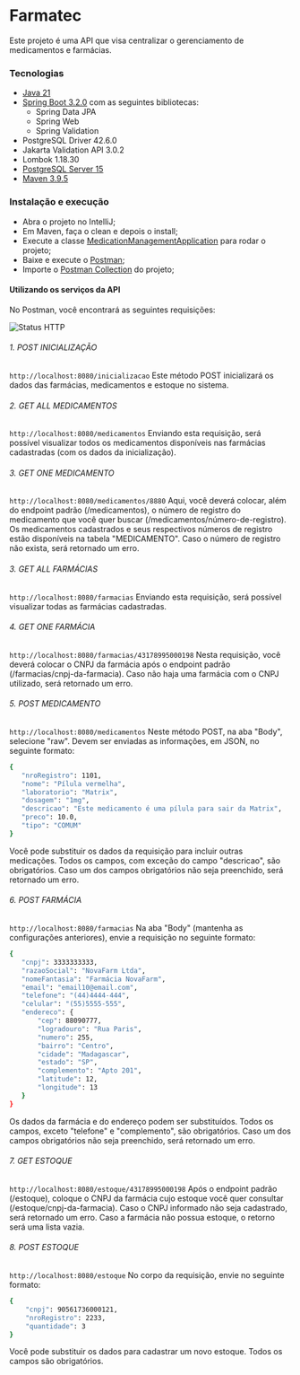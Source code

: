 # Farmatec

Este projeto é uma API que visa centralizar o gerenciamento de medicamentos e farmácias.

### Tecnologias

- [Java 21](https://www.java.com/)
- [Spring Boot 3.2.0](https://spring.io/projects/spring-boot) com as seguintes bibliotecas:
  - Spring Data JPA
  - Spring Web
  - Spring Validation
- PostgreSQL Driver 42.6.0
- Jakarta Validation API 3.0.2
- Lombok 1.18.30
- [PostgreSQL Server 15](https://www.postgresql.org)
- [Maven 3.9.5](https://maven.apache.org)

### Instalação e execução

- Abra o projeto no IntelliJ;
- Em Maven, faça o clean e depois o install;
- Execute a classe [MedicationManagementApplication](./src/main/java/caetano/maria/medicationmanagement/MedicationManagementApplication.java) para rodar o projeto;
- Baixe e execute o [Postman](https://www.postman.com);
- Importe o [Postman Collection](https://github.com/mavicaetano/medication-management-backend/blob/feature/readme/src/main/resources/medication-management-backend.postman_collection.json) do projeto;

#### Utilizando os serviços da API

No Postman, você encontrará as seguintes requisições:

![Status HTTP](https://www.flickr.com/photos/198458787@N05/53393476201/in/dateposted-public/)

###### 1. POST INICIALIZAÇÃO
`http://localhost:8080/inicializacao`
Este método POST inicializará os dados das farmácias, medicamentos e estoque no sistema.

###### 2. GET ALL MEDICAMENTOS
`http://localhost:8080/medicamentos`
Enviando esta requisição, será possível visualizar todos os medicamentos disponíveis nas farmácias cadastradas (com os dados da inicialização).

###### 3. GET ONE MEDICAMENTO
`http://localhost:8080/medicamentos/8880`
Aqui, você deverá colocar, além do endpoint padrão (/medicamentos), o número de registro do medicamento que você quer buscar (/medicamentos/número-de-registro). Os medicamentos cadastrados e seus respectivos números de registro estão disponíveis na tabela "MEDICAMENTO". Caso o número de registro não exista, será retornado um erro.

###### 3. GET ALL FARMÁCIAS
`http://localhost:8080/farmacias`
Enviando esta requisição, será possível visualizar todas as farmácias cadastradas.

###### 4. GET ONE FARMÁCIA
`http://localhost:8080/farmacias/43178995000198`
Nesta requisição, você deverá colocar o CNPJ da farmácia após o endpoint padrão (/farmacias/cnpj-da-farmacia). Caso não haja uma farmácia com o CNPJ utilizado, será retornado um erro.

###### 5. POST MEDICAMENTO
`http://localhost:8080/medicamentos`
Neste método POST, na aba "Body", selecione "raw". Devem ser enviadas as informações, em JSON, no seguinte formato:
```sh
{
   "nroRegistro": 1101,
   "nome": "Pílula vermelha",
   "laboratorio": "Matrix",
   "dosagem": "1mg",
   "descricao": "Este medicamento é uma pílula para sair da Matrix",
   "preco": 10.0,
   "tipo": "COMUM"
}
```
Você pode substituir os dados da requisição para incluir outras medicações. Todos os campos, com exceção do campo "descricao", são obrigatórios. Caso um dos campos obrigatórios não seja preenchido, será retornado um erro.

###### 6. POST FARMÁCIA
`http://localhost:8080/farmacias`
Na aba "Body" (mantenha as configurações anteriores), envie a requisição no seguinte formato:
```sh
{
   "cnpj": 3333333333,
   "razaoSocial": "NovaFarm Ltda",
   "nomeFantasia": "Farmácia NovaFarm",
   "email": "email10@email.com",
   "telefone": "(44)4444-444",
   "celular": "(55)5555-555",
   "endereco": {
       "cep": 88090777,
       "logradouro": "Rua Paris",
       "numero": 255,
       "bairro": "Centro",
       "cidade": "Madagascar",
       "estado": "SP",
       "complemento": "Apto 201",
       "latitude": 12,
       "longitude": 13
   }
}
```
Os dados da farmácia e do endereço podem ser substituídos. Todos os campos, exceto "telefone" e "complemento", são obrigatórios. Caso um dos campos obrigatórios não seja preenchido, será retornado um erro.

###### 7. GET ESTOQUE
`http://localhost:8080/estoque/43178995000198`
Após o endpoint padrão (/estoque), coloque o CNPJ da farmácia cujo estoque você quer consultar (/estoque/cnpj-da-farmacia).
Caso o CNPJ informado não seja cadastrado, será retornado um erro. Caso a farmácia não possua estoque, o retorno será uma lista vazia.

###### 8. POST ESTOQUE
`http://localhost:8080/estoque`
No corpo da requisição, envie no seguinte formato:
```sh
{
	"cnpj": 90561736000121,
	"nroRegistro": 2233,
	"quantidade": 3
}
```
Você pode substituir os dados para cadastrar um novo estoque. Todos os campos são obrigatórios.